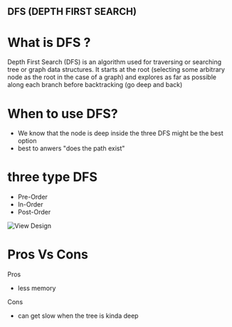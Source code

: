 ## DFS (DEPTH FIRST SEARCH)

# What is DFS ?

Depth First Search (DFS) is an algorithm used for traversing or searching tree or graph data structures. It starts at the root (selecting some arbitrary node as the root in the case of a graph) and explores as far as possible along each branch before backtracking (go deep and back)

# When to use DFS?

- We know that the node is deep inside the three DFS might be the best option
- best to anwers "does the path exist"

# three type DFS

- Pre-Order
- In-Order
- Post-Order

![View Design](assets/dfs.png.png)

# Pros Vs Cons

Pros

- less memory

Cons

- can get slow when the tree is kinda deep
